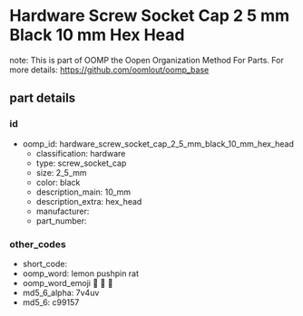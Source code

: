 # Hardware Screw Socket Cap 2 5 mm Black 10 mm Hex Head  

note: This is part of OOMP the Oopen Organization Method For Parts. For more details: https://github.com/oomlout/oomp_base

##  part details





### id
* oomp_id: hardware_screw_socket_cap_2_5_mm_black_10_mm_hex_head
  * classification: hardware
  * type: screw_socket_cap
  * size: 2_5_mm
  * color: black
  * description_main: 10_mm
  * description_extra: hex_head
  * manufacturer: 
  * part_number: 

### other_codes
* short_code: 
* oomp_word: lemon pushpin rat
* oomp_word_emoji :lemon: :pushpin: :rat:
* md5_6_alpha: 7v4uv
* md5_6: c99157